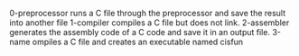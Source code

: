 0-preprocessor runs a C file through the preprocessor and save the result into another file
1-compiler compiles a C file but does not link.
2-assembler generates the assembly code of a C code and save it in an output file.
3-name ompiles a C file and creates an executable named cisfun
